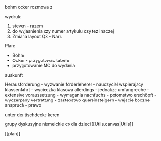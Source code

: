 bohm
ocker
rozmowa z 


wydruk: 
1. steven - razem
2. do wyjasnienia czy numer artykulu czy tez inaczej
3. Zmiana layout QS - Narr.

Plan:
- Bohm
- Ocker - przygotowac tabele
- przygotowanie MC do wydania




auskunft



Herausforderung - wyzwanie
förderleherer - nauczyciel wspierajacy
klassenfahrt - wycieczka klasowa
allerdings - jednakze
umfangreiche - extensive
voraussetzung - wymagania
nachfuchs - potomstwo
erschöpft - wyczerpany
vertrettung - zastepstwo 
quereinsteigern - wejscie boczne
anspruch - prawo


unter der tischdecke keren

grupy dyskusyjne niemeickie
co dla dzieci
[[Utils.canvas|Utils]]





[[plan]]